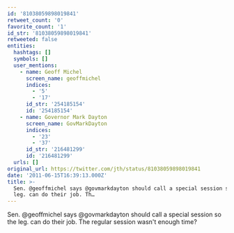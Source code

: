 ```yaml
---
id: '81038059898019841'
retweet_count: '0'
favorite_count: '1'
id_str: '81038059898019841'
retweeted: false
entities:
  hashtags: []
  symbols: []
  user_mentions:
    - name: Geoff Michel
      screen_name: geoffmichel
      indices:
        - '5'
        - '17'
      id_str: '254185154'
      id: '254185154'
    - name: Governor Mark Dayton
      screen_name: GovMarkDayton
      indices:
        - '23'
        - '37'
      id_str: '216481299'
      id: '216481299'
  urls: []
original_url: https://twitter.com/jth/status/81038059898019841
date: '2011-06-15T16:39:13.000Z'
title: >-
  Sen. @geoffmichel says @govmarkdayton should call a special session so the
  leg. can do their job. Th…
---
```


Sen. @geoffmichel says @govmarkdayton should call a special session so the leg. can do their job. The regular session wasn't enough time?